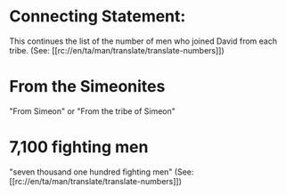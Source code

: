 # Connecting Statement:

This continues the list of the number of men who joined David from each tribe. (See: [[rc://en/ta/man/translate/translate-numbers]])

# From the Simeonites

"From Simeon" or "From the tribe of Simeon"

# 7,100 fighting men

"seven thousand one hundred fighting men" (See: [[rc://en/ta/man/translate/translate-numbers]])

